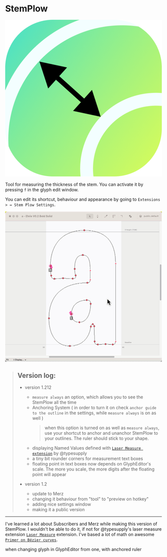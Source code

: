 # StemPlow



![StemPlow-icon](images/StemPlow-icon.png)

Tool for measuring the thickness of the stem. You can activate it by pressing `f` in the glyph edit window.

You can edit its shortcut, behaviour and appearance by going to
`Extensions > ↔ Stem Plow Settings`.



![animation](images/animation.gif)




> ## Version log:
>
> - version 1.212
>	 - `measure always` an option, which allows you to see the StemPlow all the time
>	 - Anchoring System ( in order to turn it on check `anchor guide to the outline` in the settings, while `measure always` is on as well )
>		 > when this option is turned on as well as `measure always`, use your shortcut to anchor and unanchor StemPlow to your outlines. The ruler should stick to your shape. 
>	 - displaying Named Values defined with [`Laser Measure extension`](https://github.com/typesupply/lasermeasure/) by @typesupply
>	 - a tiny bit rounder corners for measurement text boxes
>	 - floating point in text boxes now depends on GlyphEditor's scale. The more you scale, the more digits after the floating point will appear
>
> - version 1.2
>	 - update to Merz
>	 - changing it behaviour from "tool" to "preview on hotkey"
>	 - adding nice settings window
>	 - making it a public version

---

I've learned a lot about Subscribers and Merz while making this version of StemPlow. I wouldn't be able to do it, if not for @typesupply's  laser measure extension [`Laser Measure`](https://github.com/typesupply/lasermeasure/) extension. I've based a lot of math on awesome [`Primer on Bézier curves`](https://pomax.github.io/bezierinfo/).


when changing glyph in GlyphEditor from one, with anchored ruler
